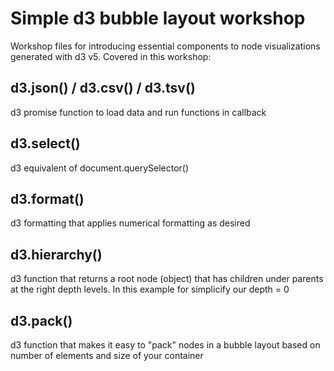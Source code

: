 # Simple d3 bubble layout workshop

Workshop files for introducing essential components to node visualizations generated with d3 v5. Covered in this workshop: 

## d3.json() / d3.csv() / d3.tsv()
d3 promise function to load data and run functions in callback

## d3.select()
d3 equivalent of document.querySelector()

## d3.format()
d3 formatting that applies numerical formatting as desired

## d3.hierarchy()
d3 function that returns a root node (object) that has children under parents at the right depth levels. In this example for simplicify our depth = 0

## d3.pack()
d3 function that makes it easy to "pack" nodes in a bubble layout based on number of elements and size of your container



